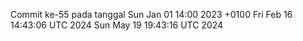 Commit ke-55 pada tanggal Sun Jan 01 14:00 2023 +0100
Fri Feb 16 14:43:06 UTC 2024
Sun May 19 19:43:16 UTC 2024
